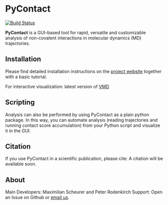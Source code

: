 # PyContact
[![Build Status](https://travis-ci.com/maxscheurer/pycontact.svg?token=Xyntx2ELmeydq8pgqs8t&branch=develop)](https://travis-ci.com/maxscheurer/pycontact)

**PyContact** is a GUI-based tool for rapid, versatile and customizable analysis of non-covalent interactions in molecular dynamics (MD) trajectories.

## Installation
Please find detailed installation instructions on the [project website](https://pycontact.github.io/) together
with a basic tutorial.

For interactive visualization: latest version of [VMD](http://www.ks.uiuc.edu/Development/Download/download.cgi?PackageName=VMD)


## Scripting
Analysis can also be performed by using PyContact as a plain python package. In this way,
you can automate analysis (reading trajectories and running contact score accumulation) from your Python script and visualize it in the GUI.

## Citation
If you use PyContact in a scientific publication, please cite:
A citation will be available soon.

## About
Main Developers: Maximilian Scheurer and Peter Rodenkirch
Support: Open an Issue on Github or [email us](mailto:mscheurer@ks.uiuc.edu).
